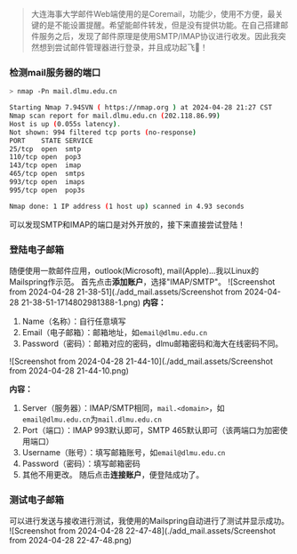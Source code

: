 > 大连海事大学邮件Web端使用的是Coremail，功能少，使用不方便，最关键的是不能设置提醒。希望能邮件转发，但是没有提供功能。在自己搭建邮件服务之后，发现了邮件原理是使用SMTP/IMAP协议进行收发。因此我突然想到尝试邮件管理器进行登录，并且成功起飞🛫！

### 检测mail服务器的端口
```bash
> nmap -Pn mail.dlmu.edu.cn

Starting Nmap 7.94SVN ( https://nmap.org ) at 2024-04-28 21:27 CST
Nmap scan report for mail.dlmu.edu.cn (202.118.86.99)
Host is up (0.055s latency).
Not shown: 994 filtered tcp ports (no-response)
PORT    STATE SERVICE
25/tcp  open  smtp
110/tcp open  pop3
143/tcp open  imap
465/tcp open  smtps
993/tcp open  imaps
995/tcp open  pop3s

Nmap done: 1 IP address (1 host up) scanned in 4.93 seconds
```
可以发现SMTP和IMAP的端口是对外开放的，接下来直接尝试登陆！
### 登陆电子邮箱
随便使用一款邮件应用，outlook(Microsoft), mail(Apple)...我以Linux的Mailspring作示范。
首先点击**添加账户**，选择"IMAP/SMTP"。
![Screenshot from 2024-04-28 21-38-51](./add_mail.assets/Screenshot from 2024-04-28 21-38-51-1714802981388-1.png)
**内容：**

1. Name（名称）：自行任意填写
2. Email（电子邮箱）：邮箱地址，如`email@dlmu.edu.cn`
3. Password（密码）：邮箱对应的密码，dlmu邮箱密码和海大在线密码不同。

![Screenshot from 2024-04-28 21-44-10](./add_mail.assets/Screenshot from 2024-04-28 21-44-10.png)

**内容：**

1. Server（服务器）：IMAP/SMTP相同，`mail.<domain>`，如`email@dlmu.edu.cn`为`mail.dlmu.edu.cn`
2. Port（端口）：IMAP 993默认即可，SMTP 465默认即可（该两端口为加密使用端口）
3. Username（账号）：填写邮箱账号，如`email@dlmu.edu.cn`
4. Password（密码）：填写邮箱密码
5. 其他不用更改。
  随后点击**连接账户**，便登陆成功了。

### 测试电子邮箱
可以进行发送与接收进行测试，我使用的Mailspring自动进行了测试并显示成功。
![Screenshot from 2024-04-28 22-47-48](./add_mail.assets/Screenshot from 2024-04-28 22-47-48.png)